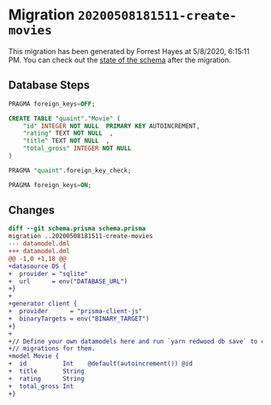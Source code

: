 # Migration `20200508181511-create-movies`

This migration has been generated by Forrest Hayes at 5/8/2020, 6:15:11 PM.
You can check out the [state of the schema](./schema.prisma) after the migration.

## Database Steps

```sql
PRAGMA foreign_keys=OFF;

CREATE TABLE "quaint"."Movie" (
    "id" INTEGER NOT NULL  PRIMARY KEY AUTOINCREMENT,
    "rating" TEXT NOT NULL  ,
    "title" TEXT NOT NULL  ,
    "total_gross" INTEGER NOT NULL  
) 

PRAGMA "quaint".foreign_key_check;

PRAGMA foreign_keys=ON;
```

## Changes

```diff
diff --git schema.prisma schema.prisma
migration ..20200508181511-create-movies
--- datamodel.dml
+++ datamodel.dml
@@ -1,0 +1,18 @@
+datasource DS {
+  provider = "sqlite"
+  url      = env("DATABASE_URL")
+}
+
+generator client {
+  provider      = "prisma-client-js"
+  binaryTargets = env("BINARY_TARGET")
+}
+
+// Define your own datamodels here and run `yarn redwood db save` to create
+// migrations for them.
+model Movie {
+  id          Int    @default(autoincrement()) @id
+  title       String
+  rating      String
+  total_gross Int
+}
```


